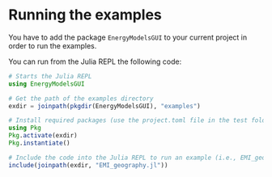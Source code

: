# Running the examples

You have to add the package `EnergyModelsGUI` to your current project in order to run the examples.

You can run from the Julia REPL the following code:

```julia
# Starts the Julia REPL
using EnergyModelsGUI

# Get the path of the examples directory
exdir = joinpath(pkgdir(EnergyModelsGUI), "examples")

# Install required packages (use the project.toml file in the test folder of the repository)
using Pkg 
Pkg.activate(exdir) 
Pkg.instantiate()

# Include the code into the Julia REPL to run an example (i.e., EMI_geography.jl):
include(joinpath(exdir, "EMI_geography.jl"))
```